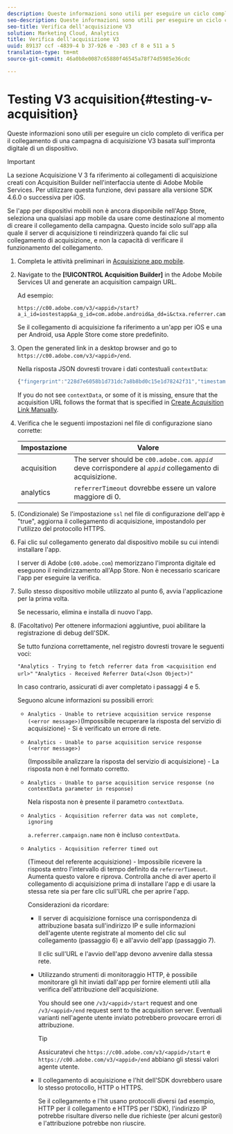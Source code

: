```yaml
---
description: Queste informazioni sono utili per eseguire un ciclo completo di verifica per il collegamento di una campagna di acquisizione V3 basata sull'impronta digitale di un dispositivo.
seo-description: Queste informazioni sono utili per eseguire un ciclo completo di verifica per il collegamento di una campagna di acquisizione V3 basata sull'impronta digitale di un dispositivo.
seo-title: Verifica dell'acquisizione V3
solution: Marketing Cloud, Analytics
title: Verifica dell'acquisizione V3
uuid: 89137 ccf -4839-4 b 37-926 e -303 cf 8 e 511 a 5
translation-type: tm+mt
source-git-commit: 46a0b8e0087c65880f46545a78f74d5985e36cdc

---
```



# Testing V3 acquisition{#testing-v-acquisition}

Queste informazioni sono utili per eseguire un ciclo completo di verifica per il collegamento di una campagna di acquisizione V3 basata sull'impronta digitale di un dispositivo.

>[!IMPORTANT]
>
>La sezione Acquisizione V 3 fa riferimento ai collegamenti di acquisizione creati con Acquisition Builder nell'interfaccia utente di Adobe Mobile Services. Per utilizzare questa funzione, devi passare alla versione SDK 4.6.0 o successiva per iOS.

Se l'app per dispositivi mobili non è ancora disponibile nell'App Store, seleziona una qualsiasi app mobile da usare come destinazione al momento di creare il collegamento della campagna. Questo incide solo sull'app alla quale il server di acquisizione ti reindirizzerà quando fai clic sul collegamento di acquisizione, e non la capacità di verificare il funzionamento del collegamento.

1. Completa le attività preliminari in [Acquisizione app mobile](/help/ios/acquisition-main/acquisition.md).
1. Navigate to the **[!UICONTROL Acquisition Builder]** in the Adobe Mobile Services UI and generate an acquisition campaign URL.

   Ad esempio:

   ```
   https://c00.adobe.com/v3/<appid>/start?a_i_id=iostestapp&a_g_id=com.adobe.android&a_dd=i&ctxa.referrer.campaign.name=name&ctxa.referrer.campaign.trackingcode=trackingcode
   ```


   Se il collegamento di acquisizione fa riferimento a un'app per iOS e una per Android, usa Apple Store come store predefinito.
1. Open the generated link in a desktop browser and go to `https://c00.adobe.com/v3/<appid>/end`.

   Nella risposta JSON dovresti trovare i dati contestuali `contextData`:

   ```js
   {"fingerprint":"228d7e6058b1d731dc7a8b8bd0c15e1d78242f31","timestamp":1457989293,"appguid":"","contextData":{"a.referrer.campaign.name":"name","a.referrer.campaign.trackingcode":"trackingcode"}}.
   ```

   If you do not see `contextData`, or some of it is missing, ensure that the acquisition URL follows the format that is specified in [Create Acquisition Link Manually](/help/using/acquisition-main/c-marketing-links-builder/acquisition-link-manual.md).
1. Verifica che le seguenti impostazioni nel file di configurazione siano corrette:

   | Impostazione | Valore |
   |--- |--- |
   | acquisition | The server should be  `c00.adobe.com`. *`appid`* deve corrispondere al *`appid`* collegamento di acquisizione. |
   | analytics | `referrerTimeout` dovrebbe essere un valore maggiore di 0. |


1. (Condizionale) Se l'impostazione `ssl` nel file di configurazione dell'app è "true", aggiorna il collegamento di acquisizione, impostandolo per l'utilizzo del protocollo HTTPS.
1. Fai clic sul collegamento generato dal dispositivo mobile su cui intendi installare l'app.

   I server di Adobe (`c00.adobe.com`) memorizzano l'impronta digitale ed eseguono il reindirizzamento all'App Store. Non è necessario scaricare l'app per eseguire la verifica.
1. Sullo stesso dispositivo mobile utilizzato al punto 6, avvia l'applicazione per la prima volta.

   Se necessario, elimina e installa di nuovo l'app.
1. (Facoltativo) Per ottenere informazioni aggiuntive, puoi abilitare la registrazione di debug dell'SDK.

   Se tutto funziona correttamente, nel registro dovresti trovare le seguenti voci:

   `"Analytics - Trying to fetch referrer data from <acquisition end url>"`
   `"Analytics - Received Referrer Data(<Json Object>)"`

   In caso contrario, assicurati di aver completato i passaggi 4 e 5.

   Seguono alcune informazioni su possibili errori:

   * `Analytics - Unable to retrieve acquisition service response (<error message>)`(Impossibile recuperare la risposta del servizio di acquisizione) - Si è verificato un errore di rete.

   * `Analytics - Unable to parse acquisition service response (<error message>)`

      (Impossibile analizzare la risposta del servizio di acquisizione) - La risposta non è nel formato corretto.

   * `Analytics - Unable to parse acquisition service response (no contextData parameter in response)`

      Nela risposta non è presente il parametro `contextData`.

   * `Analytics - Acquisition referrer data was not complete, ignoring`

      `a.referrer.campaign.name` non è incluso `contextData`.

   * `Analytics - Acquisition referrer timed out`

      (Timeout del referente acquisizione) - Impossibile ricevere la risposta entro l'intervallo di tempo definito da `referrerTimeout`. Aumenta questo valore e riprova. Controlla anche di aver aperto il collegamento di acquisizione prima di installare l'app e di usare la stessa rete sia per fare clic sull'URL che per aprire l'app.

      Considerazioni da ricordare:

      * Il server di acquisizione fornisce una corrispondenza di attribuzione basata sull'indirizzo IP e sulle informazioni dell'agente utente registrate al momento del clic sul collegamento (passaggio 6) e all'avvio dell'app (passaggio 7).

         Il clic sull'URL e l'avvio dell'app devono avvenire dalla stessa rete.

      * Utilizzando strumenti di monitoraggio HTTP, è possibile monitorare gli hit inviati dall'app per fornire elementi utili alla verifica dell'attribuzione dell'acquisizione.

         You should see one `/v3/<appid>/start` request and one `/v3/<appid>/end` request sent to the acquisition server. Eventuali varianti nell'agente utente inviato potrebbero provocare errori di attribuzione.

         >[!TIP]
         >
         >Assicuratevi che `https://c00.adobe.com/v3/<appid>/start` e `https://c00.adobe.com/v3/<appid>/end` abbiano gli stessi valori agente utente.

      * Il collegamento di acquisizione e l'hit dell'SDK dovrebbero usare lo stesso protocollo, HTTP o HTTPS.

         Se il collegamento e l'hit usano protocolli diversi (ad esempio, HTTP per il collegamento e HTTPS per l'SDK), l'indirizzo IP potrebbe risultare diverso nelle due richieste (per alcuni gestori) e l'attribuzione potrebbe non riuscire.
